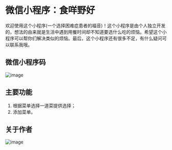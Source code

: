 # 微信小程序：食咩野好
  欢迎使用这个小程序(一个选择困难症患者的福音)！这个小程序是由个人独立开发的，想法的由来就是生活中遇到用餐时间却不知道要选什么吃的烦恼。希望这个小程序可以帮你们解决类似的烦恼。最后，这个小程序还有很多不足，有什么疑问可以联系我哦。
## 微信小程序码
![image](https://raw.githubusercontent.com/ChenchenJT/time-to-eat/master/aboutReadme/%E9%A3%9F%E5%92%A9%E9%87%8E%E5%A5%BD.jpg)
## 主要功能
1. 根据菜单选择一道菜提供选择；  
2. 添加菜单。  
## 关于作者
![image](https://raw.githubusercontent.com/ChenchenJT/time-to-eat/master/aboutReadme/me.jpg)

